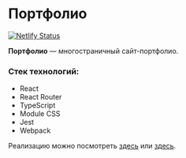 # Портфолио

[![Netlify Status](https://api.netlify.com/api/v1/badges/fc47017f-7365-4814-9e80-3281eb8f8d6b/deploy-status)](https://app.netlify.com/sites/peaceful-banoffee-591107/deploys)

**Портфолио** —  многостраничный сайт-портфолио.

### Стек технологий:
- React
- React Router
- TypeScript
- Module CSS
- Jest
- Webpack

Реализацию можно посмотреть [здесь](https://biryukova-nadezhda.vercel.app/) или [здесь](https://main--peaceful-banoffee-591107.netlify.app/).